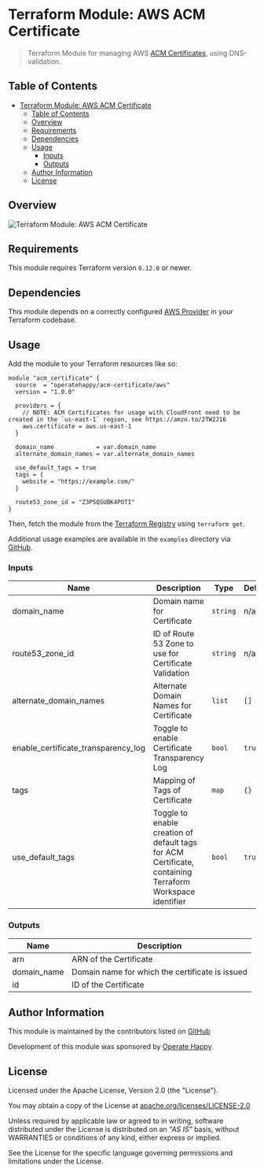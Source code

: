 # Terraform Module: AWS ACM Certificate

> Terraform Module for managing AWS [ACM Certificates](https://docs.aws.amazon.com/acm/latest/userguide/acm-overview.html), using DNS-validation.

## Table of Contents

- [Terraform Module: AWS ACM Certificate](#terraform-module-aws-acm-certificate-dns-records)
  - [Table of Contents](#table-of-contents)
  - [Overview](#overview)
  - [Requirements](#requirements)
  - [Dependencies](#dependencies)
  - [Usage](#usage)
    - [Inputs](#inputs)
    - [Outputs](#outputs)
  - [Author Information](#author-information)
  - [License](#license)

## Overview

![Terraform Module: AWS ACM Certificate](https://github.com/operatehappy/terraform-aws-acm-certificate/blob/master/overview.png "Terraform Module: AWS ACM Certificate")

## Requirements

This module requires Terraform version `0.12.0` or newer.

## Dependencies

This module depends on a correctly configured [AWS Provider](https://www.terraform.io/docs/providers/aws/index.html) in your Terraform codebase.

## Usage

Add the module to your Terraform resources like so:

```hcl
module "acm_certificate" {
  source  = "operatehappy/acm-certificate/aws"
  version = "1.0.0"

  providers = {
    // NOTE: ACM Certificates for usage with CloudFront need to be created in the `us-east-1` region, see https://amzn.to/2TW2J16
    aws.certificate = aws.us-east-1
  }

  domain_name            = var.domain_name
  alternate_domain_names = var.alternate_domain_names

  use_default_tags = true
  tags = {
    website = "https://example.com/"
  }

  route53_zone_id = "Z3P5QSUBK4POTI"
}
```

Then, fetch the module from the [Terraform Registry](https://registry.terraform.io/modules/operatehappy/acm-certificate) using `terraform get`.

Additional usage examples are available in the `examples` directory via [GitHub](https://github.com/operatehappy/terraform-aws-acm-certificate/tree/master/examples).

### Inputs

| Name | Description | Type | Default |
|------|-------------|------|---------|
| domain_name | Domain name for Certificate | `string` | n/a |
| route53_zone_id | ID of Route 53 Zone to use for Certificate Validation | `string` | n/a |
| alternate_domain_names | Alternate Domain Names for Certificate | `list` | `[]` |
| enable_certificate_transparency_log | Toggle to enable Certificate Transparency Log | `bool` | `true` |
| tags | Mapping of Tags of Certificate | `map` | `{}` |
| use_default_tags | Toggle to enable creation of default tags for ACM Certificate, containing Terraform Workspace identifier | `bool` | `true` |

### Outputs

| Name | Description |
|------|-------------|
| arn | ARN of the Certificate |
| domain_name | Domain name for which the certificate is issued |
| id | ID of the Certificate |

## Author Information

This module is maintained by the contributors listed on [GitHub](https://github.com/operatehappy/terraform-aws-acm-certificate/graphs/contributors)

Development of this module was sponsored by [Operate Happy](https://github.com/operatehappy).

## License

Licensed under the Apache License, Version 2.0 (the "License").

You may obtain a copy of the License at [apache.org/licenses/LICENSE-2.0](http://www.apache.org/licenses/LICENSE-2.0)

Unless required by applicable law or agreed to in writing, software distributed under the License is distributed on an _"AS IS"_ basis, without WARRANTIES or conditions of any kind, either express or implied.

See the License for the specific language governing permissions and limitations under the License.
